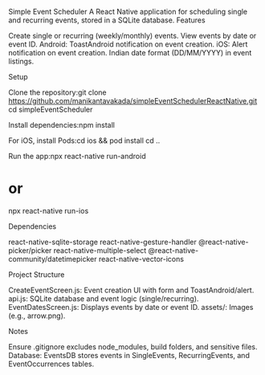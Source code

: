 Simple Event Scheduler
A React Native application for scheduling single and recurring events, stored in a SQLite database.
Features

Create single or recurring (weekly/monthly) events.
View events by date or event ID.
Android: ToastAndroid notification on event creation.
iOS: Alert notification on event creation.
Indian date format (DD/MM/YYYY) in event listings.

Setup

Clone the repository:git clone https://github.com/manikantavakada/simpleEventSchedulerReactNative.git
cd simpleEventScheduler


Install dependencies:npm install


For iOS, install Pods:cd ios && pod install
cd ..


Run the app:npx react-native run-android
# or
npx react-native run-ios



Dependencies

react-native-sqlite-storage
react-native-gesture-handler
@react-native-picker/picker
react-native-multiple-select
@react-native-community/datetimepicker
react-native-vector-icons

Project Structure

CreateEventScreen.js: Event creation UI with form and ToastAndroid/alert.
api.js: SQLite database and event logic (single/recurring).
EventDatesScreen.js: Displays events by date or event ID.
assets/: Images (e.g., arrow.png).

Notes

Ensure .gitignore excludes node_modules, build folders, and sensitive files.
Database: EventsDB stores events in SingleEvents, RecurringEvents, and EventOccurrences tables.

